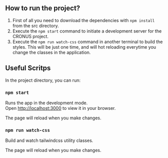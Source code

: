 ## How to run the project?

1. First of all you need to download the dependencies with `npm install` from the src directory.
2. Execute the `npm start` command to initiate a development server for the CRONUS project.
3. Execute the  `npm run watch-css` command in another terminal to build the styles. This will be just one time, and will hot reloading everytime you change the classes in the application.

## Useful Scritps
In the project directory, you can run:

### `npm start`

Runs the app in the development mode.\
Open [http://localhost:3000](http://localhost:3000) to view it in your browser.

The page will reload when you make changes.

### `npm run watch-css`

Build and watch tailwindcss utility classes.

The page will reload when you make changes.